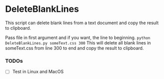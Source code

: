 # DeleteBlankLines

This script can delete blank lines from a text document and copy the result to clipboard.

Pass file in first argument and if you want, the line to beginning.
`python DeleteBlankLines.py someText.css 300`
This will delete all blank lines in someText.css from line 300 to end and copy the result to clipboard.

### TODOs

- [ ] Test in Linux and MacOS
